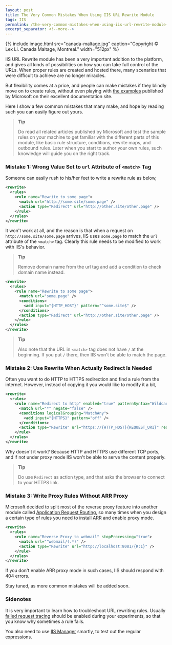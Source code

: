 ```yaml
---
layout: post
title: The Very Common Mistakes When Using IIS URL Rewrite Module
tags: IIS
permalink: /the-very-common-mistakes-when-using-iis-url-rewrite-module-a2ab7e4fee59
excerpt_separator: <!--more-->
---
```

{% include image.html
src="canada-maltage.jpg" caption="Copyright © Lex Li. Canada Maltage, Montreal." width="512px" %}

IIS URL Rewrite module has been a very important addition to the platform, and gives all kinds of possibilities on how you can take full control of the URLs. When proper rules are created and hosted there, many scenarios that were difficult to achieve are no longer miracles.

But flexibility comes at a price, and people can make mistakes if they blindly move on to create rules, without even playing with [the examples](https://docs.microsoft.com/en-us/iis/extensions/url-rewrite-module/creating-rewrite-rules-for-the-url-rewrite-module) published by Microsoft on their excellent documentation site.

Here I show a few common mistakes that many make, and hope by reading such you can easily figure out yours.
<!--more-->

> **Tip**
>
> Do read all related articles published by Microsoft and test the sample rules on your machine to get familiar with the different parts of this module, like basic rule structure, conditions, rewrite maps, and outbound rules. Later when you start to author your own rules, such knowledge will guide you on the right track.

### Mistake 1: Wrong Value Set to `url` Attribute of `<match>` Tag

Someone can easily rush to his/her feet to write a rewrite rule as below,

``` xml
<rewrite>
  <rules>
    <rule name="Rewrite to some page">
      <match url="http://some.site/some.page" />
      <action type="Redirect" url="http://other.site/other.page" />
    </rule>
  </rules>
</rewrite>
```

It won't work at all, and the reason is that when a request on `http://some.site/some.page` arrives, IIS uses `some.page` to match the `url` attribute of the `<match>` tag. Clearly this rule needs to be modified to work with IIS's behavior.

> **Tip**
>
> Remove domain name from the url tag and add a condition to check domain name instead.

``` xml
<rewrite>
  <rules>
    <rule name="Rewrite to some page">
      <match url="some.page" />
      <conditions>
        <add input="{HTTP_HOST}" pattern="^some.site$" />
      </conditions>
      <action type="Redirect" url="http://other.site/other.page" />
    </rule>
  </rules>
</rewrite>
```

> **Tip**
>
> Also note that the URL in `<match>` tag does not have `/` at the beginning. If you put `/` there, then IIS won't be able to match the page.

### Mistake 2: Use Rewrite When Actually Redirect Is Needed

Often you want to do HTTP to HTTPS redirection and find a rule from the internet. However, instead of copying it you would like to modify it a bit,

``` xml
<rewrite>
  <rules>
    <rule name="Redirect to http" enabled="true" patternSyntax="Wildcard" stopProcessing="true">
      <match url="*" negate="false" />
      <conditions logicalGrouping="MatchAny">
        <add input="{HTTPS}" pattern="off" />
      </conditions>
      <action type="Rewrite" url="https://{HTTP_HOST}{REQUEST_URI}" redirectType="Found" />
    </rule>
  </rules>
</rewrite>
```

Why doesn't it work? Because HTTP and HTTPS use different TCP ports, and if not under proxy mode IIS won't be able to serve the content properly.

> **Tip**
>
> Do use `Redirect` as action type, and that asks the browser to connect to your HTTPS link.

### Mistake 3: Write Proxy Rules Without ARR Proxy

Microsoft decided to split most of the reverse proxy feature into another module called [Application Request Routing](https://docs.microsoft.com/en-us/iis/extensions/url-rewrite-module/reverse-proxy-with-url-rewrite-v2-and-application-request-routing), so many times when you design a certain type of rules you need to install ARR and enable proxy mode.

``` xml
<rewrite>
  <rules>
    <rule name="Reverse Proxy to webmail" stopProcessing="true">
      <match url="^webmail/(.*)" />
      <action type="Rewrite" url="http://localhost:8081/{R:1}" />
    </rule>
  </rules>
</rewrite>
```

If you don't enable ARR proxy mode in such cases, IIS should respond with 404 errors.

Stay tuned, as more common mistakes will be added soon.

### Sidenotes

It is very important to learn how to troubleshoot URL rewriting rules. Usually [failed request tracing](https://docs.microsoft.com/en-us/iis/extensions/url-rewrite-module/using-failed-request-tracing-to-trace-rewrite-rules) should be enabled during your experiments, so that you know why sometimes a rule fails.

You also need to use [IIS Manager](https://docs.microsoft.com/en-us/iis/extensions/url-rewrite-module/testing-rewrite-rule-patterns) smartly, to test out the regular expressions.
